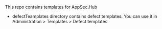 This repo contains templates for AppSec.Hub 
 - defectTeamplates directory contains defect templates. 
   You can use it in Administration > Templates > Defect templates.
